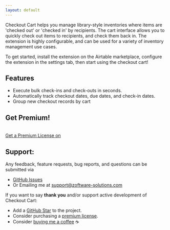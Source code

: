 ```yaml
---
layout: default
---
```


Checkout Cart helps you manage library-style inventories where items are 'checked out' or 'checked in' by recipients.
The cart interface allows you to quickly check out items to recipients, and check them back in. The extension is highly
configurable, and can be used for a variety of inventory management use cases.

To get started, install the extension on the Airtable marketplace, configure the extension in the settings tab, then
start using the checkout cart!

[//]: # ([Link to another page]&#40;./another-page.html&#41;.)

## Features

* Execute bulk check-ins and check-outs in seconds.
* Automatically track checkout dates, due dates, and check-in dates.
* Group new checkout records by cart

## Get Premium!
<br/>
<script src="https://gumroad.com/js/gumroad.js"></script>
<a class="gumroad-button" href="https://zoftware.gumroad.com/l/checkoutcart">Get a Premium License on</a>

## Support:

Any feedback, feature requests, bug reports, and questions can be submitted via
- [GitHub Issues](https://github.com/Zakinator123/checkout-cart/issues/new?assignees=&labels=question&template=04_SUPPORT_QUESTION.md&title=support%3A+)
- Or Emailing me at support@zoftware-solutions.com

If you want to say **thank you** and/or support active development of Checkout Cart:

- Add a [GitHub Star](https://github.com/Zakinator123/checkout-cart) to the project.
- Consider purchasing a [premium license](https://www.zoftware-solutions.com/l/checkoutcart).
- Consider [buying me a coffee](https://www.buymeacoffee.com/zakey) ☕️
